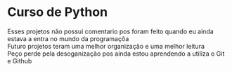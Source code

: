 # Curso de Python

 Esses projetos nâo possui comentario pos foram feito quando eu ainda estava a entra no mundo da programaçõa 
 <br>
 Futuro projetos teram uma melhor organização e uma melhor leitura
 <br>
 Peço perde pela desoganização pos ainda estou aprendendo a utiliza o Git e Github
 
